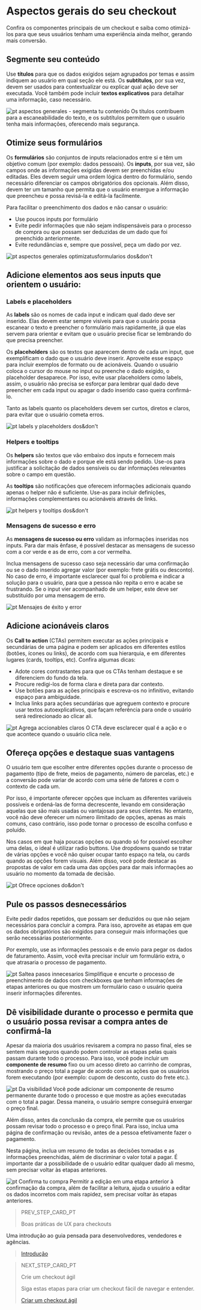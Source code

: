 # Aspectos gerais do seu checkout 

Confira os componentes principais de um checkout e saiba como otimizá-los para que seus usuários tenham uma experiência ainda melhor, gerando mais conversão.

## Segmente seu conteúdo

Use **títulos** para que os dados exigidos sejam agrupados por temas e assim indiquem ao usuário em qual  seção ele está. Os **subtítulos**, por sua vez, devem ser usados para contextualizar ou explicar qual ação deve ser executada. Você também pode incluir **textos explicativos** para detalhar uma informação, caso necessário.

![pt aspectos generales - segmenta tu contenido](/images/best-practices-guide/PortAspectosGeneralesSegmentaTuContenido.png)
Os títulos contribuem para a escaneabilidade do texto, e os subtítulos permitem que o usuário tenha mais informações, oferecendo mais segurança.

## Otimize seus formulários

Os **formulários** são conjuntos de inputs relacionados entre si e têm um objetivo comum (por exemplo: dados pessoais). Os **inputs**, por sua vez, são campos onde as informações exigidas devem ser preenchidas e/ou editadas. Eles devem seguir uma ordem lógica dentro do formulário, sendo necessário diferenciar os campos obrigatórios dos opcionais. Além disso, devem ter um tamanho que permita que o usuário enxergue a informação que preencheu e possa revisá-la e editá-la facilmente.

Para facilitar o preenchimento dos dados e não cansar o usuário:

* Use poucos inputs por formulário
* Evite pedir informações que não sejam indispensáveis para o processo de compra ou que possam ser deduzidas de um dado que foi preenchido anteriormente.
* Evite redundâncias e, sempre que possível, peça um dado por vez. 

![pt aspectos generales optimizatusformularios dos&don't](/images/best-practices-guide/PortAspectosGeneralesOptimizaTusFormulariosDoDont.png)

## Adicione elementos aos seus inputs que orientem o usuário:  

### Labels e placeholders

As **labels** são os nomes de cada input e indicam qual dado deve ser inserido. Elas devem estar sempre visíveis para que o usuário possa escanear o texto e preencher o formulário mais rapidamente, já que elas servem para orientar e evitam que o usuário precise ficar se lembrando do que precisa preencher. 

Os **placeholders** são os textos que aparecem dentro de cada um input, que exemplificam o dado que o usuário deve inserir. Aproveite esse espaço para incluir exemplos de formato ou de acionáveis. Quando o usuário coloca o cursor do mouse no input ou preenche o dado exigido, o placeholder desaparece. Por isso, evite usar placeholders como labels, assim, o usuário não precisa se esforçar para lembrar qual dado deve preencher em cada input ou apagar o dado inserido caso queira confirmá-lo.

Tanto as labels quanto os placeholders devem ser curtos, diretos e claros, para evitar que o usuário cometa erros.

![pt labels y placeholders dos&don't](/images/best-practices-guide/PortAspectosGeneralesLabelsPlaceholdersDoDont.png)

### Helpers e tooltips

Os **helpers** são textos que vão embaixo dos inputs e fornecem mais informações sobre o dado e porque ele está sendo pedido. Use-os para justificar a solicitação de dados sensíveis ou dar informações relevantes sobre o campo em questão. 

As **tooltips** são notificações que oferecem informações adicionais quando apenas o helper não é suficiente. Use-as para incluir definições, informações complementares ou acionáveis através de links. 

![pt helpers y tooltips dos&don't](/images/best-practices-guide/PortAspectosGeneralesHelpersTooltip.png)

### Mensagens de sucesso e erro

As **mensagens de sucesso ou erro** validam as informações inseridas nos inputs. Para dar mais ênfase, é possível destacar as mensagens de sucesso com a cor verde e as de erro, com a cor vermelha. 

Inclua mensagens de sucesso caso seja necessário dar uma confirmação ou se o dado inserido agregar valor (por exemplo: frete grátis ou desconto). No caso de erro, é importante esclarecer qual foi o problema e indicar a solução para o usuário, para que a pessoa não repita o erro e acabe se frustrando. Se o input vier acompanhado de um helper, este deve ser substituído por uma mensagem de erro.
 
![pt Mensajes de éxito y error](/images/best-practices-guide/PortAspectosGeneralesMsjErrorDoDont.png)

## Adicione acionáveis claros

Os **Call to action** (CTAs) permitem executar as ações principais e secundárias de uma página e podem ser aplicados em diferentes estilos (botões, ícones ou links), de acordo com sua hierarquia, e em diferentes lugares (cards, tooltips, etc). Confira algumas dicas: 

* Adote cores contrastantes para que os CTAs tenham destaque e se diferenciem do fundo da tela.
* Procure redigi-los de forma clara e direta para dar contexto. 
* Use botões para as ações principais e escreva-os no infinitivo, evitando espaço para ambiguidade. 
* Inclua links para ações secundárias que agreguem contexto e procure usar textos autoexplicativos, que façam referência para onde o usuário será redirecionado ao clicar ali. 

![pt Agrega accionables claros](/images/best-practices-guide/PortAspectosGeneralesAccionablesClaros.png)
O CTA deve esclarecer qual é a ação e o que acontece quando o usuário clica nele.

## Ofereça opções e destaque suas vantagens

O usuário tem que escolher entre diferentes opções durante o processo de pagamento (tipo de frete, meios de pagamento, número de parcelas, etc.) e a conversão pode variar de acordo com uma série de fatores e com o contexto de cada um. 

Por isso, é importante oferecer opções que incluam as diferentes variáveis possíveis e ordená-las de forma decrescente, levando em consideração aquelas que são mais usadas ou vantajosas para seus clientes. No entanto, você não deve oferecer um número ilimitado de opções, apenas as mais comuns, caso contrário, isso pode tornar o processo de escolha confuso e poluído. 

Nos casos em que haja poucas opções ou quando só for possível escolher uma delas, o ideal é utilizar radio buttons. Use dropdowns quando se tratar de várias opções e você não quiser ocupar tanto espaço na tela, ou cards quando as opções forem visuais. Além disso, você pode destacar as propostas de valor em cada uma das opções para dar mais informações ao usuário no momento da tomada de decisão.

![pt Ofrece opciones do&don't](/images/best-practices-guide/PortAspectosGeneralesOfreceOpcionesDoDont.png)

## Pule os passos desnecessários

Evite pedir dados repetidos, que possam ser deduzidos ou que não sejam necessários para concluir a compra. Para isso, aproveite as etapas em que os dados obrigatórios são exigidos para conseguir mais informações que serão necessárias posteriormente.

Por exemplo, use as informações pessoais e de envio para pegar os dados de faturamento. Assim, você evita precisar incluir um formulário extra, o que atrasaria o processo de pagamento. 

![pt Saltea pasos innecesarios](/images/best-practices-guide/PortAspectosGeneralesSalteaPasosInnecesarios.png)
Simplifique e encurte o processo de preenchimento de dados com checkboxes que tenham informações de etapas anteriores ou que mostrem um formulário caso o usuário queira inserir informações diferentes.

## Dê visibilidade durante o processo e permita que o usuário possa revisar a compra antes de confirmá-la

Apesar da maioria dos usuários revisarem a compra no passo final, eles se sentem mais seguros quando podem controlar as etapas pelas quais passam durante todo o processo. Para isso, você pode incluir um **componente de resumo** fixo ou um acesso direto ao carrinho de compras, mostrando o preço total a pagar de acordo com as ações que os usuários forem executando (por exemplo: cupom de desconto, custo do frete etc.).

![pt Da visibilidad](/images/best-practices-guide/PortAspectosGeneralesVisibilidadDelProceso.png)
Você pode adicionar um componente de resumo permanente durante todo o processo e que mostre as ações executadas com o total a pagar. Dessa maneira, o usuário sempre conseguirá enxergar o preço final.

Além disso, antes da conclusão da compra, ele permite que os usuários possam revisar todo o processo e o preço final. Para isso, inclua uma página de confirmação ou revisão, antes de a pessoa efetivamente fazer o pagamento. 

Nesta página, inclua um resumo de todas as decisões tomadas e as informações preenchidas, além de discriminar o valor total a pagar. É importante dar a possibilidade de o usuário editar qualquer dado ali mesmo, sem precisar voltar às etapas anteriores.

![pt Confirma tu compra](/images/best-practices-guide/PortAspectosGeneralesConfirmaTuCompra.png)
Permitir a edição em uma etapa anterior à confirmação da compra, além de facilitar a leitura, ajuda o usuário a editar os dados incorretos com mais rapidez, sem precisar voltar às etapas anteriores. 

> PREV_STEP_CARD_PT
>
> Boas práticas de UX para checkouts
>
Uma introdução ao guia pensada para desenvolvedores, vendedores e agências.
>
> [Introdução](https://www.mercadopago[FAKER][URL][DOMAIN]/developers/pt/guides/resources/best-practices-guide/introduction)

> NEXT_STEP_CARD_PT
>
> Crie um checkout ágil
>
> Siga estas etapas para criar um checkout fácil de navegar e entender.
>
> [Criar um checkout ágil ](https://www.mercadopago[FAKER][URL][DOMAIN]/developers/pt/guides/resources/best-practices-guide/create-a-fast-checkout)
